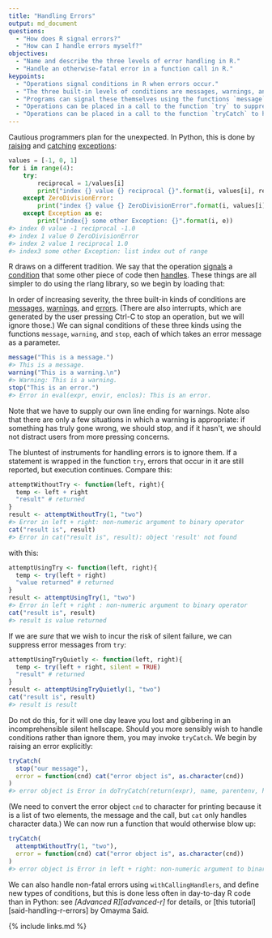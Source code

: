```yaml
---
title: "Handling Errors"
output: md_document
questions:
  - "How does R signal errors?"
  - "How can I handle errors myself?"
objectives:
  - "Name and describe the three levels of error handling in R."
  - "Handle an otherwise-fatal error in a function call in R."
keypoints:
  - "Operations signal conditions in R when errors occur."
  - "The three built-in levels of conditions are messages, warnings, and errors."
  - "Programs can signal these themselves using the functions `message`, `warning`, and `stop`."
  - "Operations can be placed in a call to the function `try` to suppress errors, but this is a bad idea."
  - "Operations can be placed in a call to the function `tryCatch` to handle errors."
---
```




Cautious programmers plan for the unexpected.
In Python,
this is done by [raising](../glossary/#raise-exception) and [catching](../glossary/#catch-exception) [exceptions](../glossary/#exception):


```python
values = [-1, 0, 1]
for i in range(4):
    try:
        reciprocal = 1/values[i]
        print("index {} value {} reciprocal {}".format(i, values[i], reciprocal))
    except ZeroDivisionError:
        print("index {} value {} ZeroDivisionError".format(i, values[i]))
    except Exception as e:
        print("index{} some other Exception: {}".format(i, e))
#> index 0 value -1 reciprocal -1.0
#> index 1 value 0 ZeroDivisionError
#> index 2 value 1 reciprocal 1.0
#> index3 some other Exception: list index out of range
```

R draws on a different tradition.
We say that the operation [signals](../glossary/#signal-condition) a [condition](../glossary/#condition)
that some other piece of code then [handles](../glossary/#signal-handle).
These things are all simpler to do using the rlang library,
so we begin by loading that:



In order of increasing severity,
the three built-in kinds of conditions are [messages](../glossary/#message), [warnings](../glossary/#warning), and [errors](../glossary/#error).
(There are also interrupts, which are generated by the user pressing Ctrl-C to stop an operation, but we will ignore those.)
We can signal conditions of these three kinds using the functions `message`, `warning`, and `stop`,
each of which takes an error message as a parameter.


```r
message("This is a message.")
#> This is a message.
warning("This is a warning.\n")
#> Warning: This is a warning.
stop("This is an error.")
#> Error in eval(expr, envir, enclos): This is an error.
```

Note that we have to supply our own line ending for warnings.
Note also that there are only a few situations in which a warning is appropriate:
if something has truly gone wrong,
we should stop,
and if it hasn't,
we should not distract users from more pressing concerns.

The bluntest of instruments for handling errors is to ignore them.
If a statement is wrapped in the function `try`,
errors that occur in it are still reported,
but execution continues.
Compare this:


```r
attemptWithoutTry <- function(left, right){
  temp <- left + right
  "result" # returned
}
result <- attemptWithoutTry(1, "two")
#> Error in left + right: non-numeric argument to binary operator
cat("result is", result)
#> Error in cat("result is", result): object 'result' not found
```

with this:


```r
attemptUsingTry <- function(left, right){
  temp <- try(left + right)
  "value returned" # returned
}
result <- attemptUsingTry(1, "two")
#> Error in left + right : non-numeric argument to binary operator
cat("result is", result)
#> result is value returned
```

If we are *sure* that we wish to incur the risk of silent failure,
we can suppress error messages from `try`:


```r
attemptUsingTryQuietly <- function(left, right){
  temp <- try(left + right, silent = TRUE)
  "result" # returned
}
result <- attemptUsingTryQuietly(1, "two")
cat("result is", result)
#> result is result
```

Do not do this,
for it will one day leave you lost and gibbering in an incomprehensible silent hellscape.
Should you more sensibly wish to handle conditions rather than ignore them,
you may invoke `tryCatch`.
We begin by raising an error explicitly:


```r
tryCatch(
  stop("our message"),
  error = function(cnd) cat("error object is", as.character(cnd))
)
#> error object is Error in doTryCatch(return(expr), name, parentenv, handler): our message
```

(We need to convert the error object `cnd` to character for printing because it is a list of two elements,
the message and the call,
but `cat` only handles character data.)
We can now run a function that would otherwise blow up:


```r
tryCatch(
  attemptWithoutTry(1, "two"),
  error = function(cnd) cat("error object is", as.character(cnd))
)
#> error object is Error in left + right: non-numeric argument to binary operator
```

We can also handle non-fatal errors using `withCallingHandlers`,
and define new types of conditions,
but this is done less often in day-to-day R code than in Python:
see *[Advanced R][advanced-r]* for details,
or [this tutorial][said-handling-r-errors] by Omayma Said.

{% include links.md %}
